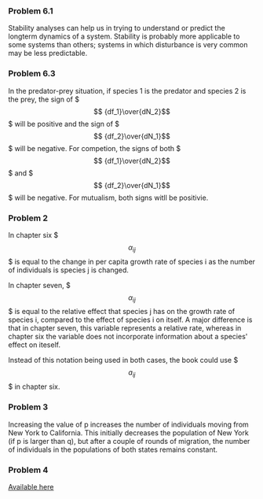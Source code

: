 ### Problem 6.1

Stability analyses can help us in trying to understand or predict the longterm dynamics of a system. Stability is probably more applicable to some systems than others; systems in which disturbance is very common may be less predictable. 

### Problem 6.3

In the predator-prey situation, if species 1 is the predator and species 2 is the prey, the sign of $$$ {df_1}\over{dN_2}$$$ will be positive and the sign of $$$ {df_2}\over{dN_1}$$$ will be negative. For competion, the signs of both $$$ {df_1}\over{dN_2}$$$ and $$$ {df_2}\over{dN_1}$$$ will be negative. For mutualism, both signs witll be positivie. 


### Problem 2

In chapter six $$$ \alpha_{ij} $$$ is equal to the change in per capita growth rate of species i as the number of individuals is species j is changed. 

In chapter seven, $$$\alpha_{ij}$$$ is equal to the relative effect that species j has on the growth rate of species i, compared to the effect of species i on itself. A major difference is that in chapter seven, this variable represents a relative rate, whereas in chapter six the variable does not incorporate information about a species' effect on iteself. 

Instead of this notation being used in both cases, the book could use $$$ {a_{ij}} $$$ in chapter six. 

### Problem 3

Increasing the value of p increases the number of individuals moving from New York to California. This initially decreases the population of New York (if p is larger than q), but after a couple of rounds of migration, the number of individuals in the populations of both states remains constant.

### Problem 4

[Available here](https://docs.google.com/document/d/1ytCgX316E1UQNMLyLLD5NwJLcqkl1ynfibFNNUUSVJc/edit)
